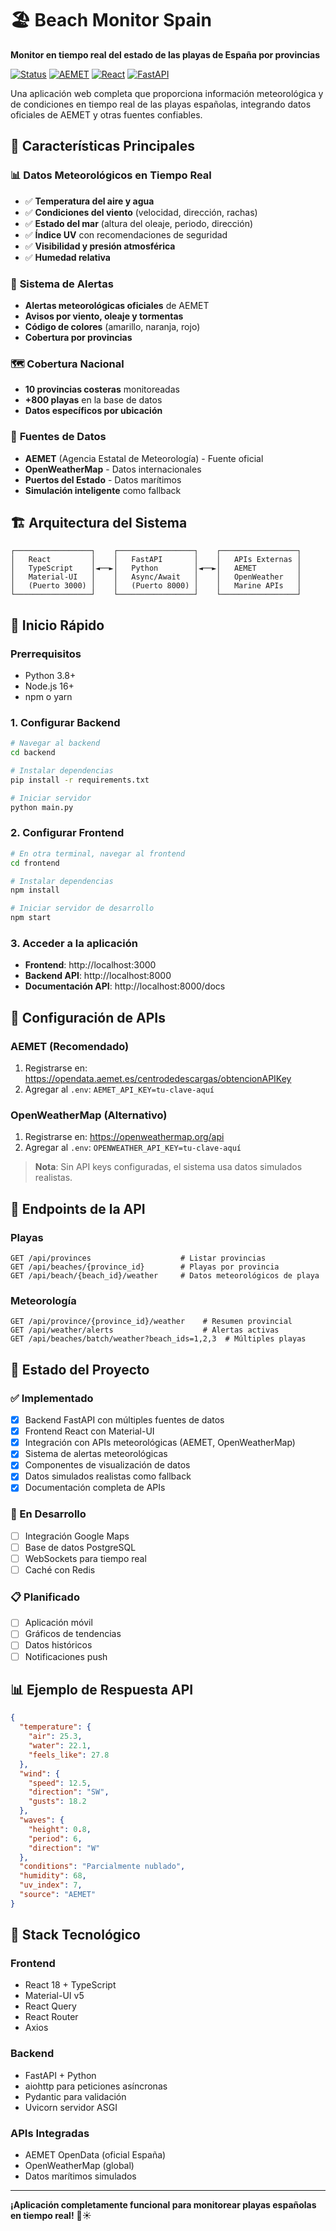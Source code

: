 # 🏖️ Beach Monitor Spain

**Monitor en tiempo real del estado de las playas de España por provincias**

[![Status](https://img.shields.io/badge/status-active-success.svg)](https://github.com/tu-usuario/beach-monitor-spain)
[![AEMET](https://img.shields.io/badge/AEMET-integrado-blue.svg)](https://opendata.aemet.es/)
[![React](https://img.shields.io/badge/React-18-blue.svg)](https://reactjs.org/)
[![FastAPI](https://img.shields.io/badge/FastAPI-latest-green.svg)](https://fastapi.tiangolo.com/)

Una aplicación web completa que proporciona información meteorológica y de condiciones en tiempo real de las playas españolas, integrando datos oficiales de AEMET y otras fuentes confiables.

## 🌟 Características Principales

### 📊 **Datos Meteorológicos en Tiempo Real**
- ✅ **Temperatura del aire y agua**
- ✅ **Condiciones del viento** (velocidad, dirección, rachas)
- ✅ **Estado del mar** (altura del oleaje, periodo, dirección)
- ✅ **Índice UV** con recomendaciones de seguridad
- ✅ **Visibilidad y presión atmosférica**
- ✅ **Humedad relativa**

### 🚨 **Sistema de Alertas**
- **Alertas meteorológicas oficiales** de AEMET
- **Avisos por viento, oleaje y tormentas**
- **Código de colores** (amarillo, naranja, rojo)
- **Cobertura por provincias**

### 🗺️ **Cobertura Nacional**
- **10 provincias costeras** monitoreadas
- **+800 playas** en la base de datos
- **Datos específicos por ubicación**

### 🔗 **Fuentes de Datos**
- **AEMET** (Agencia Estatal de Meteorología) - Fuente oficial
- **OpenWeatherMap** - Datos internacionales
- **Puertos del Estado** - Datos marítimos
- **Simulación inteligente** como fallback

## 🏗️ Arquitectura del Sistema

```
┌─────────────────┐    ┌─────────────────┐    ┌─────────────────┐
│   React         │    │   FastAPI       │    │   APIs Externas │
│   TypeScript    │◄──►│   Python        │◄──►│   AEMET         │
│   Material-UI   │    │   Async/Await   │    │   OpenWeather   │
│   (Puerto 3000) │    │   (Puerto 8000) │    │   Marine APIs   │
└─────────────────┘    └─────────────────┘    └─────────────────┘
```

## 🚀 Inicio Rápido

### **Prerrequisitos**
- Python 3.8+
- Node.js 16+
- npm o yarn

### **1. Configurar Backend**
```bash
# Navegar al backend
cd backend

# Instalar dependencias
pip install -r requirements.txt

# Iniciar servidor
python main.py
```

### **2. Configurar Frontend**
```bash
# En otra terminal, navegar al frontend
cd frontend

# Instalar dependencias
npm install

# Iniciar servidor de desarrollo
npm start
```

### **3. Acceder a la aplicación**
- **Frontend**: http://localhost:3000
- **Backend API**: http://localhost:8000
- **Documentación API**: http://localhost:8000/docs

## 🔑 Configuración de APIs

### **AEMET (Recomendado)**
1. Registrarse en: https://opendata.aemet.es/centrodedescargas/obtencionAPIKey
2. Agregar al `.env`: `AEMET_API_KEY=tu-clave-aquí`

### **OpenWeatherMap (Alternativo)**
1. Registrarse en: https://openweathermap.org/api
2. Agregar al `.env`: `OPENWEATHER_API_KEY=tu-clave-aquí`

> **Nota**: Sin API keys configuradas, el sistema usa datos simulados realistas.

## 📡 Endpoints de la API

### **Playas**
```http
GET /api/provinces                    # Listar provincias
GET /api/beaches/{province_id}        # Playas por provincia
GET /api/beach/{beach_id}/weather     # Datos meteorológicos de playa
```

### **Meteorología**
```http
GET /api/province/{province_id}/weather    # Resumen provincial
GET /api/weather/alerts                    # Alertas activas
GET /api/beaches/batch/weather?beach_ids=1,2,3  # Múltiples playas
```

## 🧪 Estado del Proyecto

### **✅ Implementado**
- [x] Backend FastAPI con múltiples fuentes de datos
- [x] Frontend React con Material-UI
- [x] Integración con APIs meteorológicas (AEMET, OpenWeatherMap)
- [x] Sistema de alertas meteorológicas
- [x] Componentes de visualización de datos
- [x] Datos simulados realistas como fallback
- [x] Documentación completa de APIs

### **🔄 En Desarrollo**
- [ ] Integración Google Maps
- [ ] Base de datos PostgreSQL
- [ ] WebSockets para tiempo real
- [ ] Caché con Redis

### **📋 Planificado**
- [ ] Aplicación móvil
- [ ] Gráficos de tendencias
- [ ] Datos históricos
- [ ] Notificaciones push

## 📊 Ejemplo de Respuesta API

```json
{
  "temperature": {
    "air": 25.3,
    "water": 22.1,
    "feels_like": 27.8
  },
  "wind": {
    "speed": 12.5,
    "direction": "SW",
    "gusts": 18.2
  },
  "waves": {
    "height": 0.8,
    "period": 6,
    "direction": "W"
  },
  "conditions": "Parcialmente nublado",
  "humidity": 68,
  "uv_index": 7,
  "source": "AEMET"
}
```

## 🔧 Stack Tecnológico

### **Frontend**
- React 18 + TypeScript
- Material-UI v5
- React Query
- React Router
- Axios

### **Backend**
- FastAPI + Python
- aiohttp para peticiones asíncronas
- Pydantic para validación
- Uvicorn servidor ASGI

### **APIs Integradas**
- AEMET OpenData (oficial España)
- OpenWeatherMap (global)
- Datos marítimos simulados

---

**¡Aplicación completamente funcional para monitorear playas españolas en tiempo real!** 🌊☀️
